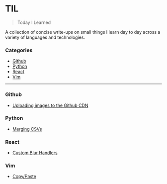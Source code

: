 # TIL

> Today I Learned

A collection of concise write-ups on small things I learn day to day across a
variety of languages and technologies.

### Categories

* [Github](#github)
* [Python](#python)
* [React](#react)
* [Vim](#vim)

---

### Github
- [Uploading images to the Github CDN](github/upload-images-to-cdn.md)

### Python

- [Merging CSVs](python/merging-csvs.md)

### React

- [Custom Blur Handlers](react/custom-blur-handlers.md)

### Vim

- [Copy/Paste](vim/copy-paste.md)
